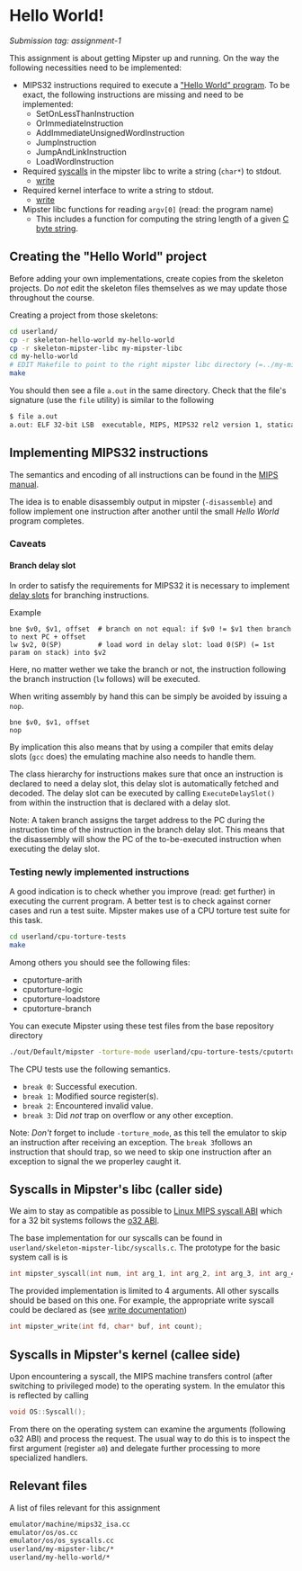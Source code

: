 # Hello World!

*Submission tag: assignment-1*

This assignment is about getting Mipster up and running. On the way the
following necessities need to be implemented:

* MIPS32 instructions required to execute a ["Hello World" program](http://en.wikipedia.org/wiki/%22Hello,_world!%22_program). 
  To be exact, the following instructions are missing and need to be implemented:
  * SetOnLessThanInstruction
  * OrImmediateInstruction
  * AddImmediateUnsignedWordInstruction
  * JumpInstruction
  * JumpAndLinkInstruction
  * LoadWordInstruction
* Required [syscalls] in the mipster libc to write a string (`char*`) to stdout.
  * [write](http://linux.die.net/man/2/write)
* Required kernel interface to write a string to stdout.
  * [write](http://en.wikipedia.org/wiki/Write_(system_call))
* Mipster libc functions for reading `argv[0]` (read: the program name)
  * This includes a function for computing the string length of a given [C byte string](http://en.wikipedia.org/wiki/C_string_handling).


## Creating the "Hello World" project

Before adding your own implementations, create copies from the skeleton
projects. Do *not* edit the skeleton files themselves as we may update those
throughout the course.

Creating a project from those skeletons:

```sh
cd userland/
cp -r skeleton-hello-world my-hello-world
cp -r skeleton-mipster-libc my-mipster-libc
cd my-hello-world
# EDIT Makefile to point to the right mipster libc directory (=../my-mipster-libc)
make
```

You should then see a file `a.out` in the same directory. Check that the file's
signature (use the `file` utility) is similar to the following

```sh
$ file a.out
a.out: ELF 32-bit LSB  executable, MIPS, MIPS32 rel2 version 1, statically linked, not stripped
```


## Implementing MIPS32 instructions

The semantics and encoding of all instructions can be found in the [MIPS manual]. 

The idea is to enable disassembly output in mipster (`-disassemble`) and follow implement 
one instruction after another until the small *Hello World* program completes.

### Caveats

#### Branch delay slot

In order to satisfy the requirements for MIPS32 it is necessary to implement [delay slots](http://en.wikipedia.org/wiki/Delay_slot) for branching instructions.

Example

```gas
bne $v0, $v1, offset  # branch on not equal: if $v0 != $v1 then branch to next PC + offset
lw $v2, 0(SP)         # load word in delay slot: load 0(SP) (= 1st param on stack) into $v2
```
Here, no matter wether we take the branch or not, the instruction following the branch
instruction (`lw` follows) will be executed.


When writing assembly by hand this can be simply be avoided by issuing a `nop`.

```gas
bne $v0, $v1, offset
nop
```

By implication this also means that by using a compiler that emits delay slots (`gcc` does)
the emulating machine also needs to handle them.

The class hierarchy for instructions makes sure that once an instruction is declared to
need a delay slot, this delay slot is automatically fetched and decoded. The delay slot can
be executed by calling `ExecuteDelaySlot()` from within the instruction that is declared
with a delay slot.

Note: A taken branch assigns the target address to the PC during the instruction 
time of the instruction in the branch delay slot. This means that the disassembly will
show the PC of the to-be-executed instruction when executing the delay slot.

### Testing newly implemented instructions

A good indication is to check whether you improve (read: get further) in
executing the current program. A better test is to check against corner cases
and run a test suite. Mipster makes use of a CPU torture test suite for this task.

```sh
cd userland/cpu-torture-tests
make
```

Among others you should see the following files:
* cputorture-arith
* cputorture-logic
* cputorture-loadstore
* cputorture-branch

You can execute Mipster using these test files from the base repository directory

```sh
./out/Default/mipster -torture-mode userland/cpu-torture-tests/cputorture-arith
```

The CPU tests use the following semantics.
* `break 0`: Successful execution.
* `break 1`: Modified source register(s).
* `break 2`: Encountered invalid value.
* `break 3`: Did *not* trap on overflow or any other exception.

Note: *Don't* forget to include `-torture_mode`, as this tell the emulator to
skip an instruction after receiving an exception. The `break 3`follows an
instruction that should trap, so we need to skip one instruction after an
exception to signal the we properley caught it.


## Syscalls in Mipster's libc (caller side)

We aim to stay as compatible as possible to [Linux MIPS syscall
ABI](http://www.linux-mips.org/wiki/Syscall) which for a 32 bit systems follows
the [o32 ABI](../docs/mips32abi.pdf).

The base implementation for our syscalls can be found in
`userland/skeleton-mipster-libc/syscalls.c`. The prototype for the basic system
call is is

```c
int mipster_syscall(int num, int arg_1, int arg_2, int arg_3, int arg_4);
```

The provided implementation is limited to 4 arguments. All other syscalls should
be based on this one. For example, the appropriate write syscall could be
declared as (see [write documentation](http://linux.die.net/man/2/write))

```c
int mipster_write(int fd, char* buf, int count);
```


## Syscalls in Mipster's kernel (callee side)

Upon encountering a syscall, the MIPS machine transfers control (after switching to
privileged mode) to the operating system. In the emulator this is reflected by 
calling

```c
void OS::Syscall();
```

From there on the operating system can examine the arguments (following o32 ABI)
and process the request. The usual way to do this is to inspect the first argument
(register `a0`) and delegate further processing to more specialized handlers.


## Relevant files

A list of files relevant for this assignment

```sh
emulator/machine/mips32_isa.cc
emulator/os/os.cc
emulator/os/os_syscalls.cc
userland/my-mipster-libc/*
userland/my-hello-world/*
```

[syscalls]: http://www.linux-mips.org/wiki/Syscall
[MIPS manual]: ../docs/MipsInstructionSetReference.pdf
